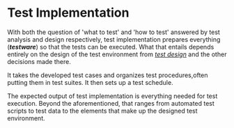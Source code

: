 # **Test Implementation**

With both the question of 'what to test' and 'how to test' answered by test analysis and design respectively, test implementation prepares everything (***testware***) so that the tests can be executed. What that entails depends entirely on the design of the test environment from *[test design](/2/1.Test_Design.md)* and the other decisions made there.

It takes the developed test cases and organizes test procedures,often putting them in test suites. It then sets up a test schedule.

The expected output of test implementation is everything needed for test execution. Beyond the aforementioned, that ranges from automated test scripts to test data to the elements that make up the designed test environment.